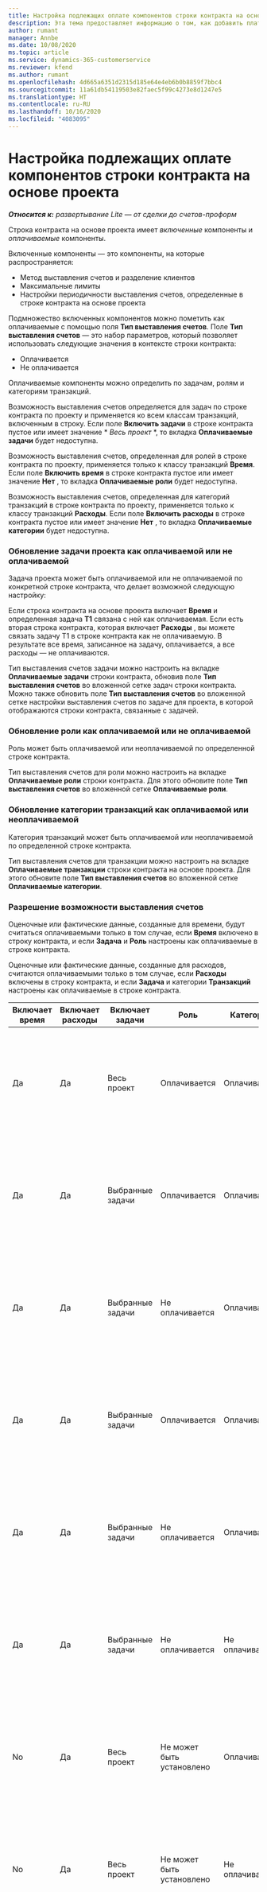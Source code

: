 ```yaml
---
title: Настройка подлежащих оплате компонентов строки контракта на основе проекта
description: Эта тема предоставляет информацию о том, как добавить платные компоненты в строки контракта в Project Operations.
author: rumant
manager: Annbe
ms.date: 10/08/2020
ms.topic: article
ms.service: dynamics-365-customerservice
ms.reviewer: kfend
ms.author: rumant
ms.openlocfilehash: 4d665a6351d2315d185e64e4eb6b0b8859f7bbc4
ms.sourcegitcommit: 11a61db54119503e82faec5f99c4273e8d1247e5
ms.translationtype: HT
ms.contentlocale: ru-RU
ms.lasthandoff: 10/16/2020
ms.locfileid: "4083095"
---
```

# <a name="configuring-chargeable-components-of-a-project-based-contract-line"></a>Настройка подлежащих оплате компонентов строки контракта на основе проекта

_**Относится к:** развертывание Lite — от сделки до счетов-проформ_

Строка контракта на основе проекта имеет *включенные* компоненты и *оплачиваемые* компоненты.

Включенные компоненты — это компоненты, на которые распространяется:

  - Метод выставления счетов и разделение клиентов
  - Максимальные лимиты 
  - Настройки периодичности выставления счетов, определенные в строке контракта на основе проекта

Подмножество включенных компонентов можно пометить как оплачиваемые с помощью поля **Тип выставления счетов**. Поле **Тип выставления счетов** — это набор параметров, который позволяет использовать следующие значения в контексте строки контракта:

  - Оплачивается
  - Не оплачивается

Оплачиваемые компоненты можно определить по задачам, ролям и категориям транзакций.

Возможность выставления счетов определяется для задач по строке контракта по проекту и применяется ко всем классам транзакций, включенным в строку. Если поле **Включить задачи** в строке контракта пустое или имеет значение * *Весь проект* *, то вкладка **Оплачиваемые задачи** будет недоступна.

Возможность выставления счетов, определенная для ролей в строке контракта по проекту, применяется только к классу транзакций **Время**. Если поле **Включить время** в строке контракта пустое или имеет значение **Нет** , то вкладка **Оплачиваемые роли** будет недоступна.

Возможность выставления счетов, определенная для категорий транзакций в строке контракта по проекту, применяется только к классу транзакций **Расходы**. Если поле **Включить расходы** в строке контракта пустое или имеет значение **Нет** , то вкладка **Оплачиваемые категории** будет недоступна.

### <a name="update-a-project-task-as-chargeable-or-non-chargeable"></a>Обновление задачи проекта как оплачиваемой или не оплачиваемой

Задача проекта может быть оплачиваемой или не оплачиваемой по конкретной строке контракта, что делает возможной следующую настройку:

Если строка контракта на основе проекта включает **Время** и определенная задача **T1** связана с ней как оплачиваемая. Если есть вторая строка контракта, которая включает **Расходы** , вы можете связать задачу T1 в строке контракта как не оплачиваемую. В результате все время, записанное на задачу, оплачивается, а все расходы — не оплачиваются.

Тип выставления счетов задачи можно настроить на вкладке **Оплачиваемые задачи** строки контракта, обновив поле **Тип выставления счетов** во вложенной сетке задач строки контракта. Можно также обновить поле **Тип выставления счетов** во вложенной сетке настройки выставления счетов по задаче для проекта, в которой отображаются строки контракта, связанные с задачей.

### <a name="update-a-role-as-chargeable-or-non-chargeable"></a>Обновление роли как оплачиваемой или не оплачиваемой

Роль может быть оплачиваемой или неоплачиваемой по определенной строке контракта.

Тип выставления счетов для роли можно настроить на вкладке **Оплачиваемые роли** строки контракта. Для этого обновите поле **Тип выставления счетов** во вложенной сетке **Оплачиваемые роли**.

### <a name="update-a-transaction-category-as-chargeable-or-non-chargeable"></a>Обновление категории транзакций как оплачиваемой или неоплачиваемой

Категория транзакций может быть оплачиваемой или неоплачиваемой по определенной строке контракта.

Тип выставления счетов для транзакции можно настроить на вкладке **Оплачиваемые транзакции** строки контракта на основе проекта. Для этого обновите поле **Тип выставления счетов** во вложенной сетке **Оплачиваемые категории**.

### <a name="resolve-chargeability"></a>Разрешение возможности выставления счетов

Оценочные или фактические данные, созданные для времени, будут считаться оплачиваемыми только в том случае, если **Время** включено в строку контракта, и если **Задача** и **Роль** настроены как оплачиваемые в строке контракта.

Оценочные или фактические данные, созданные для расходов, считаются оплачиваемыми только в том случае, если **Расходы** включены в строку контракта, и если **Задача** и категории **Транзакций** настроены как оплачиваемые в строке контракта.


| Включает время | Включает расходы | Включает задачи | Роль           | Категории       | Задача                                                                                                      |
|---------------|------------------|----------------|----------------|----------------|-----------------------------------------------------------------------------------------------------------|
| Да           | Да              | Весь проект | Оплачивается     | Оплачивается     | Выставления счетов за фактическое время: **Оплачивается** </br> Тип выставления счетов за фактические расходы: **Оплачивается**           |
| Да           | Да              | Выбранные задачи | Оплачивается     | Оплачивается     | Выставления счетов за фактическое время: **Оплачивается** </br> Тип выставления счетов за фактические расходы: **Оплачивается**           |
| Да           | Да              | Выбранные задачи | Не оплачивается | Оплачивается     | Выставления счетов за фактическое время: **Не оплачивается** </br> Тип выставления счетов за фактические расходы: **Оплачивается**       |
| Да           | Да              | Выбранные задачи | Оплачивается     | Оплачивается     | Выставления счетов за фактическое время: **Не оплачивается** </br> Тип выставления счетов за фактические расходы: **Не оплачивается** |
| Да           | Да              | Выбранные задачи | Не оплачивается | Оплачивается     | Выставления счетов за фактическое время: **Не оплачивается** </br> Тип выставления счетов за фактические расходы: **Не оплачивается** |
| Да           | Да              | Выбранные задачи | Не оплачивается | Не оплачивается | Выставления счетов за фактическое время: **Не оплачивается** </br> Тип выставления счетов за фактические расходы: **Не оплачивается** |
| No            | Да              | Весь проект | Не может быть установлено   | Оплачивается     | Выставления счетов за фактическое время: **Недоступно**</br>Тип выставления счетов за фактические расходы: **Оплачивается**          |
| No            | Да              | Весь проект | Не может быть установлено   | Не оплачивается | Выставления счетов за фактическое время: **Недоступно**</br> Тип выставления счетов за фактические расходы: **Не оплачивается**     |
| Да           | No               | Весь проект | Оплачивается     | Не может быть установлено   | Выставления счетов за фактическое время: **Оплачивается** </br> Тип выставления счетов за фактические расходы: **Недоступно**        |
| Да           | No               | Весь проект | Не оплачивается | Не может быть установлено   | Выставления счетов за фактическое время: **Не оплачивается** </br>Тип выставления счетов за фактические расходы: **Недоступно**   |
